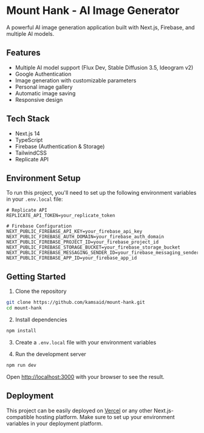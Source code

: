 # Mount Hank - AI Image Generator

A powerful AI image generation application built with Next.js, Firebase, and multiple AI models.

## Features

- Multiple AI model support (Flux Dev, Stable Diffusion 3.5, Ideogram v2)
- Google Authentication
- Image generation with customizable parameters
- Personal image gallery
- Automatic image saving
- Responsive design

## Tech Stack

- Next.js 14
- TypeScript
- Firebase (Authentication & Storage)
- TailwindCSS
- Replicate API

## Environment Setup

To run this project, you'll need to set up the following environment variables in your `.env.local` file:

```env
# Replicate API
REPLICATE_API_TOKEN=your_replicate_token

# Firebase Configuration
NEXT_PUBLIC_FIREBASE_API_KEY=your_firebase_api_key
NEXT_PUBLIC_FIREBASE_AUTH_DOMAIN=your_firebase_auth_domain
NEXT_PUBLIC_FIREBASE_PROJECT_ID=your_firebase_project_id
NEXT_PUBLIC_FIREBASE_STORAGE_BUCKET=your_firebase_storage_bucket
NEXT_PUBLIC_FIREBASE_MESSAGING_SENDER_ID=your_firebase_messaging_sender_id
NEXT_PUBLIC_FIREBASE_APP_ID=your_firebase_app_id
```

## Getting Started

1. Clone the repository
```bash
git clone https://github.com/kamsaid/mount-hank.git
cd mount-hank
```

2. Install dependencies
```bash
npm install
```

3. Create a `.env.local` file with your environment variables

4. Run the development server
```bash
npm run dev
```

Open [http://localhost:3000](http://localhost:3000) with your browser to see the result.

## Deployment

This project can be easily deployed on [Vercel](https://vercel.com) or any other Next.js-compatible hosting platform. Make sure to set up your environment variables in your deployment platform.